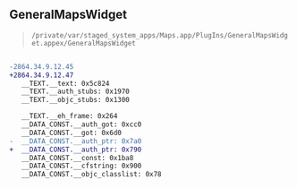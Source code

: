 ## GeneralMapsWidget

> `/private/var/staged_system_apps/Maps.app/PlugIns/GeneralMapsWidget.appex/GeneralMapsWidget`

```diff

-2864.34.9.12.45
+2864.34.9.12.47
   __TEXT.__text: 0x5c824
   __TEXT.__auth_stubs: 0x1970
   __TEXT.__objc_stubs: 0x1300

   __TEXT.__eh_frame: 0x264
   __DATA_CONST.__auth_got: 0xcc0
   __DATA_CONST.__got: 0x6d0
-  __DATA_CONST.__auth_ptr: 0x7a0
+  __DATA_CONST.__auth_ptr: 0x790
   __DATA_CONST.__const: 0x1ba8
   __DATA_CONST.__cfstring: 0x900
   __DATA_CONST.__objc_classlist: 0x78

```
